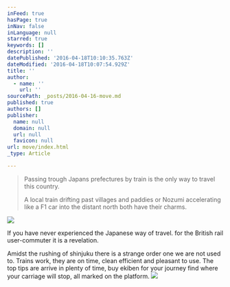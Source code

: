 ```yaml
---
inFeed: true
hasPage: true
inNav: false
inLanguage: null
starred: true
keywords: []
description: ''
datePublished: '2016-04-18T10:10:35.763Z'
dateModified: '2016-04-18T10:07:54.929Z'
title: ''
author:
  - name: ''
    url: ''
sourcePath: _posts/2016-04-16-move.md
published: true
authors: []
publisher:
  name: null
  domain: null
  url: null
  favicon: null
url: move/index.html
_type: Article

---
```

> Passing trough Japans prefectures by train is the only way to travel this country.
> 
> A local train drifting past villages and paddies or Nozumi accelerating like a F1 car into the distant north both have their charms.
> 
> 

![](https://the-grid-user-content.s3-us-west-2.amazonaws.com/fbd20fc2-0219-4b6c-8ff0-ae378c9a51fa.jpg)

If you have never experienced the Japanese way of travel. for the British rail user-commuter it is a revelation.

Amidst the rushing of shinjuku there is a strange order one we are not used to. Trains work, they are on time, clean efficient and pleasant to use. The top tips are arrive in plenty of time, buy ekiben for your journey find where your carriage will stop, all marked on the platform.
![](https://s3-us-west-2.amazonaws.com/the-grid-img/p/f6b5ad9cfb8e39350802fa22fdf3c3fd3030393b.jpg)